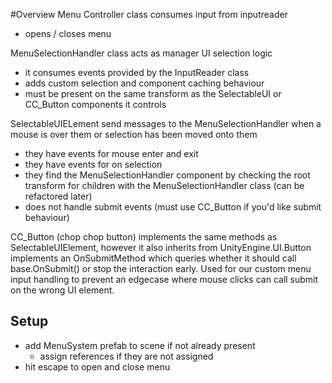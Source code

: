 ﻿#Overview
Menu Controller class consumes input from inputreader
- opens / closes menu

MenuSelectionHandler class acts as manager UI selection logic
- it consumes events provided by the InputReader class
- adds custom selection and component caching behaviour 
- must be present on the same transform as the SelectableUI or CC_Button components it controls

SelectableUIELement send messages to the MenuSelectionHandler when a mouse is over them or selection has been moved onto them
- they have events for mouse enter and exit
- they have events for on selection
- they find the MenuSelectionHandler component by checking the root transform for children with the MenuSelectionHandler class (can be refactored later)
- does not handle submit events (must use CC_Button if you'd like submit behaviour)

CC_Button (chop chop button) implements the same methods as SelectableUIElement, however it also inherits from UnityEngine.UI.Button implements an OnSubmitMethod which queries whether it should call base.OnSubmit() or stop the interaction early.  Used for our custom menu input handling to prevent an edgecase where mouse clicks can call submit on the wrong UI element.

## Setup

- add MenuSystem prefab to scene if not already present
    - assign references if they are not assigned
- hit escape to open and close menu
